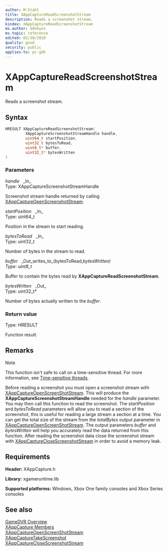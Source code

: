 ```yaml
---
author: M-Stahl
title: XAppCaptureReadScreenshotStream
description: Reads a screenshot stream.
kindex: XAppCaptureReadScreenshotStream
ms.author: ddobyns
ms.topic: reference
edited: 02/10/2020
quality: good
security: public
applies-to: pc-gdk
---
```


# XAppCaptureReadScreenshotStream  

Reads a screenshot stream.  

## Syntax  
  
```cpp
HRESULT XAppCaptureReadScreenshotStream(  
         XAppCaptureScreenshotStreamHandle handle,  
         uint64_t startPosition,  
         uint32_t bytesToRead,  
         uint8_t* buffer,  
         uint32_t* bytesWritten  
)  
```  
  
### Parameters  
  
*handle* &nbsp;&nbsp;\_In\_  
Type: XAppCaptureScreenshotStreamHandle  

  
Screenshot stream handle returned by calling [XAppCaptureOpenScreenshotStream](xappcaptureopenscreenshotstream.md).  


*startPosition* &nbsp;&nbsp;\_In\_  
Type: uint64_t  

  
Position in the stream to start reading.  


*bytesToRead* &nbsp;&nbsp;\_In\_  
Type: uint32_t  

  
Number of bytes in the stream to read.  


*buffer* &nbsp;&nbsp;\_Out\_writes\_to\_(bytesToRead,*bytesWritten)  
Type: uint8_t*  

  
Buffer to contain the bytes read by **XAppCaptureReadScreenshotStream**.  


*bytesWritten* &nbsp;&nbsp;\_Out\_  
Type: uint32_t*  

  
Number of bytes actually written to the *buffer*.  


  
### Return value
Type: HRESULT
  
Function result.  

## Remarks
  > [!NOTE]
> This function isn't safe to call on a time-sensitive thread. For more information, see [Time-sensitive threads](../../../../system/overviews/time-sensitive-threads.md).  
  
Before reading a screenshot you must open a screenshot stream with [XAppCaptureOpenScreenShotStream](xappcaptureopenscreenshotstream.md). This will produce the **XAppCaptureScreenshotStreamHandle** needed for the *handle* parameter. You may then call this function to read the screenshot. The *startPosition* and *bytesToRead* parameters will allow you to read a section of the screenshot, this is useful for reading a large stream a section at a time. You can get the total size of the stream from the *totalBytes* output parameter in [XAppCaptureOpenScreenShotStream](xappcaptureopenscreenshotstream.md). The output parameters *buffer* and *bytesWritten* will help you accurately read the data returned from this function. After reading the screenshot data close the screenshot stream with [XAppCaptureCloseScreenshotStream](xappcaptureclosescreenshotstream.md) in order to avoid a memory leak.

## Requirements  
  
**Header:** XAppCapture.h
  
**Library:** xgameruntime.lib
  
**Supported platforms:** Windows, Xbox One family consoles and Xbox Series consoles  
  
## See also  
[GameDVR Overview](../../../../system/overviews/gamedvr-broadcast.md)  
[XAppCapture Members](../xappcapture_members.md)  
[XAppCaptureOpenScreenShotStream](xappcaptureopenscreenshotstream.md)  
[XAppCaptureTakeScreenshot](xappcapturetakescreenshot.md)  
[XAppCaptureCloseScreenshotStream](xappcaptureclosescreenshotstream.md)